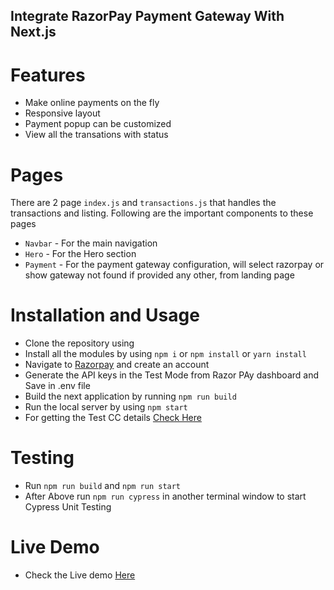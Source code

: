 ## Integrate RazorPay Payment Gateway With Next.js 

# Features

- Make online payments on the fly
- Responsive layout
- Payment popup can be customized
- View all the transations with status

# Pages

There are 2 page `index.js` and `transactions.js`  that handles the transactions and listing.
Following are the important components to these pages

- `Navbar` - For the main navigation
- `Hero` - For the Hero section
- `Payment` - For the payment gateway configuration, will select razorpay or show gateway not found if provided any other, from landing page

# Installation and Usage

- Clone the repository using 
- Install all the modules by using `npm i` or `npm install` or `yarn install`
- Navigate to <a href="https://razorpay.com/" target="_blank">Razorpay</a> and create an account
- Generate the API keys in the Test Mode from Razor PAy dashboard and Save in .env file
- Build the next application by running `npm run build`
- Run the local  server by using `npm start`
- For getting the Test CC details <a href="https://razorpay.com/docs/payments/payments/test-card-upi-details/" target="blank">Check Here</a>

# Testing

- Run `npm run build` and `npm run start`
- After Above run `npm run cypress` in another terminal window to start Cypress Unit Testing

# Live Demo

- Check the Live demo <a href="https://payment-liart.vercel.app/" target="_blank">Here</a>